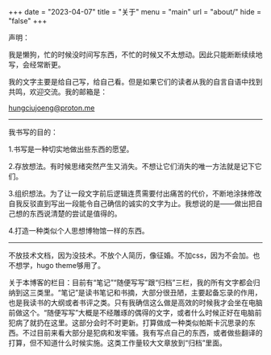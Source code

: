 +++
date  = "2023-04-07"
title = "关于"
menu  = "main"
url = "about/"
hide = "false"
+++

声明：

我是懒狗，忙的时候没时间写东西，不忙的时候又不太想动。因此只能断断续续地写，会经常断更。

我的文字主要是给自己写，给自己看。但是如果它们的读者从我的自言自语中找到共鸣，欢迎交流。我的邮箱是：

hungciujoeng@proton.me

---

我书写的目的：

1.书写是一种切实地做出些东西的愿望。

2.存放想法。有时候思绪突然产生又消失。不想让它们消失的唯一方法就是记下它们。

3.组织想法。为了让一段文字前后逻辑连贯需要付出痛苦的代价，不断地涂抹修改自我反驳直到写出一段能令自己确信的诚实的文字为止。我想说的是——做出把自己想的东西说清楚的尝试是值得的。

4.打造一种类似个人思想博物馆一样的东西。

---


不放技术文档，因为没技术。不放个人简历，像征婚。不加css，因为不会加。也不想学，hugo theme够用了。

关于本博客的栏目：目前有“笔记”“随便写写”跟“归档”三栏，我的所有文字都会归纳到这三类里。“笔记”是读书笔记和书摘，大部分很丑陋，主要起备忘录的作用，也是我读书的大纲或者书评之类。只有我确信这么做是高效的时候我才会坐在电脑前做这个。“随便写写”大概是不经雕琢的偶得的文字，或者什么时候正好在电脑前犯病了就扔在这里。这部分会时不时更新。打算做成一种类似帕斯卡沉思录的东西。不过目前来看大部分是犯病和发牢骚。我有写点自己的东西，或者做些翻译的打算，但不知道什么时候实施。这类工作量较大文章放到“归档”里面。